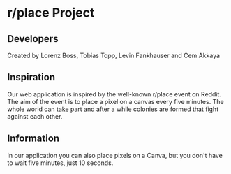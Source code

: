 # r/place Project
## Developers
Created by Lorenz Boss, Tobias Topp, Levin Fankhauser and Cem Akkaya

## Inspiration 
Our web application is inspired by the well-known r/place event on Reddit. 
The aim of the event is to place a pixel on a canvas every five minutes. The whole world can take part and after a while colonies are formed that fight against each other.

## Information
In our application you can also place pixels on a Canva, but you don't have to wait five minutes, just 10 seconds.

